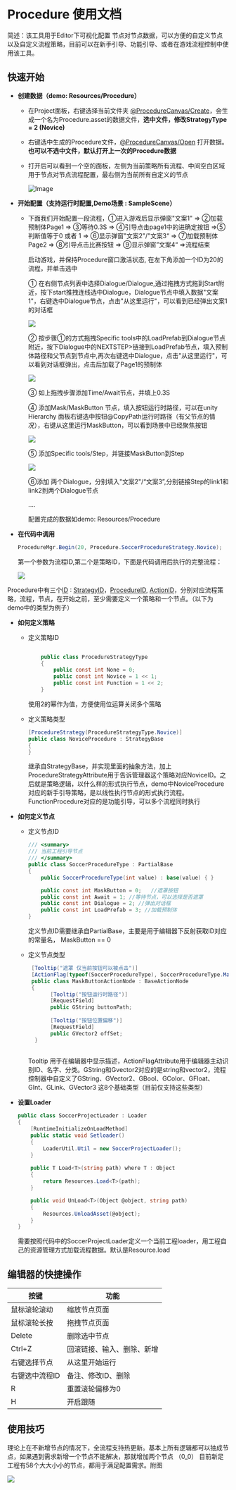 # Procedure 使用文档

简述：该工具用于Editor下可视化配置 节点对节点数据，可以方便的自定义节点以及自定义流程策略，目前可以在新手引导、功能引导、或者在游戏流程控制中使用该工具。



## 快速开始

- **创建数据（demo: Resources/Procedure）**

  - 在Project面板，右键选择当前文件夹 [@ProcedureCanvas/Create](#)，会生成一个名为Procedure.asset的数据文件，**选中文件，修改StrategyType = 2 (Novice)**

  - 右键选中生成的Procedure文件，[@ProcedureCanvas/Open]() 打开数据。**也可以不选中文件，默认打开上一次的Procedure数据**

  - 打开后可以看到一个空的面板，左侧为当前策略所有流程、中间空白区域用于节点对节点流程配置，最右侧为当前所有自定义的节点

    ![Image](Editor/Doc~/Step0.png)

    

    

- **开始配置（支持运行时配置,Demo场景 : SampleScene）**

  - 下面我们开始配置一段流程，①进入游戏后显示弹窗"文案1" => ②加载预制体Page1 => ③等待0.3S => ④引导点击page1中的进确定按钮 =>⑤判断值等于0 或者 1 => ⑥显示弹窗"文案2"/"文案3“ => ⑦加载预制体Page2 => ⑧引导点击比赛按钮 => ⑨显示弹窗”文案4“ =>流程结束

    

    启动游戏，并保持Procedure窗口激活状态, 在左下角添加一个ID为20的流程，并单击选中

    ① 在右侧节点列表中选择Dialogue/Dialogue,通过拖拽方式拖到Start附近，按下start推拽连线选中Dialogue，Dialogue节点中填入数据"文案1"，右键选中Dialogue节点，点击"从这里运行"，可以看到已经弹出文案1的对话框

    ![](Editor/Doc~/Step1.gif)

    ② 按步骤①的方式拖拽Specific tools中的LoadPrefab到Dialogue节点附近，按下Dialogue中的NEXTSTEP>链接到LoadPrefab节点，填入预制体路径和父节点到节点中,再次右键选中Dialogue，点击"从这里运行"，可以看到对话框弹出，点击后加载了Page1的预制体

    ![](Editor/Doc~/Step2.gif)

    ③ 如上拖拽步骤添加Time/Await节点，并填上0.3S

    ④ 添加Mask/MaskButton 节点，填入按钮运行时路径，可以在unity Hierarchy 面板右键选中按钮@CopyPath运行时路径（有父节点的情况），右键从这里运行MaskButton，可以看到场景中已经聚焦按钮

    ![](Editor/Doc~/Step3.gif)

    ⑤ 添加Specific tools/Step，并链接MaskButton到Step

    ![](Editor/Doc~/Step4.gif)

    ⑥添加 两个Dialogue，分别填入"文案2"/“文案3”,分别链接Step的link1和link2到两个Dialogue节点

    ....

    配置完成的数据如demo: Resources/Procedure

- **在代码中调用**

  ``` c#
  ProcedureMgr.Begin(20, Procedure.SoccerProcedureStrategy.Novice);
  ```

  第一个参数为流程ID,第二个是策略ID，下面是代码调用后执行的完整流程：

  ![](Editor/Doc~/Step6.gif)

Procedure中有三个[ID](#) : [StrategyID](#)，[ProcedureID](#), [ActionID](#)，分别对应流程策略，流程，节点，在开始之前，至少需要定义一个策略和一个节点。（以下为demo中的类型为例子）

- **如何定义策略**

  - 定义策略ID

    ```c#
    
        public class ProcedureStrategyType 
        {
            public const int None = 0;
            public const int Novice = 1 << 1;
            public const int Function = 1 << 2; 
        }
    ```

    使用2的幂作为值，方便使用位运算关闭多个策略

    

  - 定义策略类型

    ```c#
    [ProcedureStrategy(ProcedureStrategyType.Novice)]
    public class NoviceProcedure : StrategyBase
    {
    }
    ```
    继承自StrategyBase，并实现里面的抽象方法，加上ProcedureStrategyAttribute用于告诉管理器这个策略对应NoviceID。之后就是策略逻辑，以什么样的形式执行节点，demo中NoviceProcedure对应的新手引导策略，是以线性执行节点的形式执行流程。FunctionProcedure对应的是功能引导，可以多个流程同时执行

    

- **如何定义节点**

  - 定义节点ID

    ```c#
    /// <summary>
    /// 当前工程引导节点
    /// </summary>
    public class SoccerProcedureType : PartialBase
    {
        public SoccerProcedureType(int value) : base(value) { }
    
        public const int MaskButton = 0;   //遮罩按钮
        public const int Await = 1; //等待节点，可以选择是否遮罩
        public const int Dialogue = 2; //弹出对话框
        public const int LoadPrefab = 3; //加载预制体
    }
    ```
    定义节点ID需要继承自PartialBase，主要是用于编辑器下反射获取ID对应的常量名， MaskButton == 0 

    

  - 定义节点类型

    ```   c#
     [Tooltip("遮罩 仅当前按钮可以被点击")]
     [ActionFlag(typeof(SoccerProcedureType), SoccerProcedureType.MaskButton, "Mask")]
     public class MaskButtonActionNode : BaseActionNode
     {
           [Tooltip("按钮运行时路径")]
           [RequestField]
           public GString buttonPath;
           
           [Tooltip("按钮位置偏移")]
           [RequestField]
           public GVector2 offSet;
      }
          
    ```

    Tooltip 用于在编辑器中显示描述，ActionFlagAttribute用于编辑器主动识别ID、名字、分类。GString和Gvector2对应的是string和vector2，流程控制器中自定义了GString、GVector2、GBool、GColor、GFloat、GInt、GLink、GVector3 这8个基础类型（目前仅支持这些类型）

    

- **设置Loader**

   

  ```c#
  public class SoccerProjectLoader : Loader
  {
      [RuntimeInitializeOnLoadMethod]
      public static void Setloader()
      {
          LoaderUtil.Util = new SoccerProjectLoader();
      }
          
      public T Load<T>(string path) where T : Object
      {
          return Resources.Load<T>(path);
      }
  
      public void UnLoad<T>(Object @object, string path)
      {
          Resources.UnloadAsset(@object);
      }
  }
  ```
  需要按照代码中的SoccerProjectLoader定义一个当前工程loader，用工程自己的资源管理方式加载流程数据。默认是Resource.load

  

## 编辑器的快捷操作

| 按键           | 功能                       |
| -------------- | -------------------------- |
| 鼠标滚轮滚动   | 缩放节点页面               |
| 鼠标滚轮长按   | 拖拽节点页面               |
| Delete         | 删除选中节点               |
| Ctrl+Z         | 回滚链接、输入、删除、新增 |
| 右键选择节点   | 从这里开始运行             |
| 右键选中流程ID | 备注、修改ID、删除         |
| R              | 重置滚轮偏移为0            |
| H              | 开启跟随                   |

## 使用技巧

理论上在不新增节点的情况下，全流程支持热更新。基本上所有逻辑都可以抽成节点，如果遇到需求新增一个节点不能解决，那就增加两个节点 （0_0） 目前新足工程有58个大大小小的节点，都用于满足配置需求。附图

![](Editor/Doc~/StepLast.png)